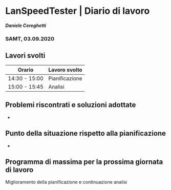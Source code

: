 # LanSpeedTester | Diario di lavoro
##### Daniele Cereghetti
### SAMT, 03.09.2020

## Lavori svolti


|Orario        |Lavoro svolto                 |
|--------------|------------------------------|
|14:30 - 15:00 |Pianificazione 		          |
|15:00 - 15:45 |Analisi					      |

##  Problemi riscontrati e soluzioni adottate
-

##  Punto della situazione rispetto alla pianificazione
-

## Programma di massima per la prossima giornata di lavoro
Miglioramento della pianificazione e continuazione analisi